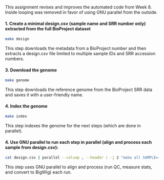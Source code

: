This assignment revises and improves the automated code from Week 8. 
Inside looping was removed in favor of using GNU parallel from the outside. 

#### 1. Create a minimal design.csv (sample name and SRR number only) extracted from the full BioProject dataset

```bash
make design
```
This step downloads the metadata from a BioProject number and then extracts a design.csv file limited to multiple sample IDs and SRR accession numbers. 

#### 3. Download the genome

```bash
make genome
```
This step downloads the reference genome from the BioProject SRR data and saves it with a user-friendly name. 

#### 4. Index the genome 

```bash
make index
```
This step indexes the genome for the next steps (which are done in parallel). 

#### 4. Use GNU parallel to run each step in parallel (align and process each sample from design.csv):

```bash
cat design.csv | parallel --colsep , --header : -j 2 "make all SAMPLE={sample} SRR={SRR}"
```

This step uses GNU parallel to align and process (run QC, measure stats, and convert to BigWig) each run. 